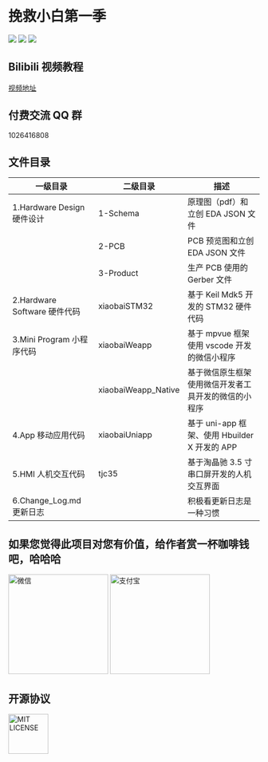 <!--
 * @Author: your name
 * @Date: 2020-10-29 18:49:03
 * @LastEditTime: 2021-05-13 17:00:49
 * @LastEditors: Drswith
 * @Description: In User Settings Edit
 * @FilePath: \season1\README.md
-->

# 挽救小白第一季

![](https://img.shields.io/badge/license-MIT-brightgreen.svg?style=for-the-badge)
![](https://img.shields.io/badge/platform-STM32-55AEB6.svg?style=for-the-badge)
![](https://img.shields.io/badge/author-HuaQing-1890ff.svg?style=for-the-badge)

## Bilibili 视频教程

[视频地址](https://www.bilibili.com/video/BV1ae411W7yD/)

## 付费交流 QQ 群

1026416808

## 文件目录

| 一级目录                     | 二级目录            | 描述                                                 |
| ---------------------------- | ------------------- | ---------------------------------------------------- |
| 1.Hardware Design 硬件设计   | 1-Schema            | 原理图（pdf）和立创 EDA JSON 文件                    |
|                              | 2-PCB               | PCB 预览图和立创 EDA JSON 文件                       |
|                              | 3-Product           | 生产 PCB 使用的 Gerber 文件                          |
| 2.Hardware Software 硬件代码 | xiaobaiSTM32        | 基于 Keil Mdk5 开发的 STM32 硬件代码                 |
| 3.Mini Program 小程序代码    | xiaobaiWeapp        | 基于 mpvue 框架使用 vscode 开发的微信小程序          |
|                              | xiaobaiWeapp_Native | 基于微信原生框架使用微信开发者工具开发的微信的小程序 |
| 4.App 移动应用代码           | xiaobaiUniapp       | 基于 uni-app 框架、使用 Hbuilder X 开发的 APP        |
| 5.HMI 人机交互代码           | tjc35               | 基于淘晶驰 3.5 寸串口屏开发的人机交互界面            |
| 6.Change_Log.md 更新日志     |                     | 积极看更新日志是一种习惯                             |

## 如果您觉得此项目对您有价值，给作者赏一杯咖啡钱吧，哈哈哈

<img src="https://images.gitee.com/uploads/images/2020/1029/190037_de6da034_1777698.jpeg" width='200px' alt="微信"/> 
<img src="https://images.gitee.com/uploads/images/2020/1029/190024_fbef1306_1777698.jpeg" width='200px' alt="支付宝"/>

## 开源协议

<img src="https://images.gitee.com/uploads/images/2021/0319/000308_842e887d_1777698.png" width='80px' alt="MIT LICENSE"/>
